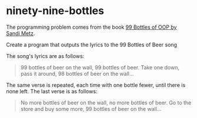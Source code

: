 # ninety-nine-bottles

The programming problem comes from the book [99 Bottles of OOP by Sandi Metz](https://www.sandimetz.com/99bottles).

Create a program that outputs the lyrics to the 99 Bottles of Beer song

The song's lyrics are as follows:

> 99 bottles of beer on the wall, 99 bottles of beer.
> Take one down, pass it around, 98 bottles of beer on the wall...

The same verse is repeated, each time with one bottle fewer, until there is none left. The last verse is as follows:

> No more bottles of beer on the wall, no more bottles of beer.
> Go to the store and buy some more, 99 bottles of beer on the wall...
